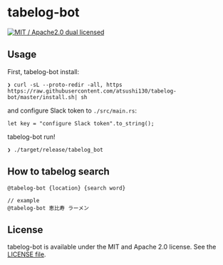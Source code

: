 # tabelog-bot
[![MIT / Apache2.0 dual licensed](https://img.shields.io/badge/dual%20license-MIT%20/%20Apache%202.0-blue.svg)](./license-mit)  

## Usage
First, tabelog-bot install:
```
❯ curl -sL --proto-redir -all, https https://raw.githubusercontent.com/atsushi130/tabelog-bot/master/install.sh| sh
```

and configure Slack token to `./src/main.rs`:
```
let key = "configure Slack token".to_string();
```

tabelog-bot run!
```
❯ ./target/release/tabelog_bot
```

## How to tabelog search
```
@tabelog-bot {location} {search word}

// example
@tabelog-bot 恵比寿 ラーメン
```

## License
tabelog-bot is available under the MIT and Apache 2.0 license. See the [LICENSE file](https://github.com/atsushi130/tabelog-bot/blob/master/license-mit).
